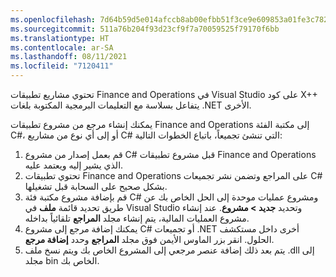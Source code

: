 ```yaml
---
ms.openlocfilehash: 7d64b59d5e014afccb8ab00efbb51f3ce9e609853a01fe3c782cc17ed468169b
ms.sourcegitcommit: 511a76b204f93d23cf9f7a70059525f79170f6bb
ms.translationtype: HT
ms.contentlocale: ar-SA
ms.lasthandoff: 08/11/2021
ms.locfileid: "7120411"
---
```

تحتوي مشاريع تطبيقات Finance and Operations في Visual Studio على كود X++ يتفاعل بسلاسة مع التعليمات البرمجية المكتوبة بلغات .NET الأخرى.

يمكنك إنشاء مرجع من مشروع تطبيقات Finance and Operations إلى مكتبة الفئة C#، أو إلى أي نوع من مشاريع C# التي تنشئ تجميعاً، باتباع الخطوات التالية:

1.  قم بعمل إصدار من مشروع C# قبل مشروع تطبيقات Finance and Operations الذي يشير إليه ويعتمد عليه.
2.  تحتوي تطبيقات Finance and Operations على المراجع وتضمن نشر تجميعات C# بشكل صحيح على السحابة قبل تشغيلها.
3.  قم بإضافة مشروع مكتبة فئة C# ومشروع عمليات موحدة إلى الحل الخاص بك عن طريق تحديد قائمة **ملف** في Visual Studio وتحديد **جديد > مشروع**. عند إنشاء مشروع العمليات المالية، يتم إنشاء مجلد **المراجع** تلقائياً بداخله.
4.  يمكنك إضافة مرجع إلى مشروع C# أو تجميعات .NET أخرى داخل مستكشف الحلول. انقر بزر الماوس الأيمن فوق مجلد **المراجع** وحدد **إضافة مرجع**.
5.  يتم بعد ذلك إضافة عنصر مرجعي إلى المشروع الخاص بك ويتم نسخ ملف .dll إلى مجلد bin الخاص بك. 

